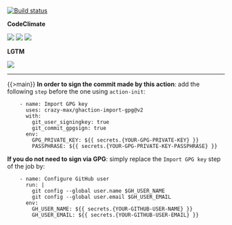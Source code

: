 [![Build status](https://img.shields.io/github/workflow/status/kaskadi/action-init/build?label=build&logo=mocha)](https://github.com/kaskadi/action-init/actions?query=workflow%3Abuild)

**CodeClimate**

[![](https://img.shields.io/codeclimate/maintainability/kaskadi/action-init?label=maintainability&logo=Code%20Climate)](https://codeclimate.com/github/kaskadi/action-init)
[![](https://img.shields.io/codeclimate/tech-debt/kaskadi/action-init?label=technical%20debt&logo=Code%20Climate)](https://codeclimate.com/github/kaskadi/action-init)
[![](https://img.shields.io/codeclimate/coverage/kaskadi/action-init?label=test%20coverage&logo=Code%20Climate)](https://codeclimate.com/github/kaskadi/action-init)

**LGTM**

[![](https://img.shields.io/lgtm/grade/javascript/github/kaskadi/action-init?label=code%20quality&logo=lgtm)](https://lgtm.com/projects/g/kaskadi/action-init/?mode=list)

****

{{>main}}
**In order to sign the commit made by this action**: add the following `step` before the one using `action-init`:
```
    - name: Import GPG key
      uses: crazy-max/ghaction-import-gpg@v2
      with:
        git_user_signingkey: true
        git_commit_gpgsign: true
      env:
        GPG_PRIVATE_KEY: ${{ secrets.{YOUR-GPG-PRIVATE-KEY} }}
        PASSPHRASE: ${{ secrets.{YOUR-GPG-PRIVATE-KEY-PASSPHRASE} }}
```

**If you do not need to sign via GPG**: simply replace the `Import GPG key` step of the job by:
```
    - name: Configure GitHub user
      run: |
        git config --global user.name $GH_USER_NAME
        git config --global user.email $GH_USER_EMAIL
      env:
        GH_USER_NAME: ${{ secrets.{YOUR-GITHUB-USER-NAME} }}
        GH_USER_EMAIL: ${{ secrets.{YOUR-GITHUB-USER-EMAIL} }}
```
